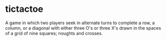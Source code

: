 # tictactoe
A game in which two players seek in alternate turns to complete a row, a column, or a diagonal with either three O's or three X's drawn in the spaces of a grid of nine squares; noughts and crosses.

